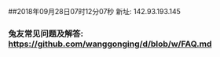 ##2018年09月28日07时12分07秒 新址: 142.93.193.145
### 兔友常见问题及解答: https://github.com/wanggonging/d/blob/w/FAQ.md
